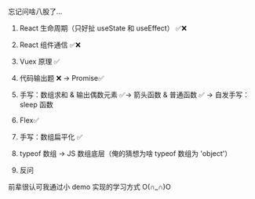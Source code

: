 忘记问啥八股了...

1. React 生命周期（只好扯 useState 和 useEffect） ✅❌

2. React 组件通信 ✅❌

3. Vuex 原理 ✅

4. 代码输出题 ❌ -> Promise✅

5. 手写：数组求和 & 输出偶数元素 ✅-> 箭头函数 & 普通函数 ✅ -> 自发手写：sleep 函数

6. Flex✅

7. 手写：数组扁平化 ✅

8. typeof 数组 -> JS 数组底层（俺的猜想为啥 typeof 数组为 'object'）

9. 反问

前辈很认可我通过小 demo 实现的学习方式 O(∩_∩)O
